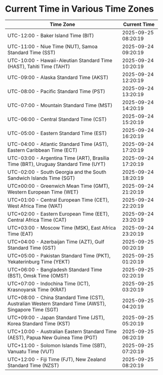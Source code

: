 # Current Time in Various Time Zones

| Time Zone | Current Time |
|-----------|--------------|
| UTC-12:00 - Baker Island Time (BIT) | 2025-09-25 08:20:19 |
| UTC-11:00 - Niue Time (NUT), Samoa Standard Time (SST) | 2025-09-24 09:20:19 |
| UTC-10:00 - Hawaii-Aleutian Standard Time (HAST), Tahiti Time (TAHT) | 2025-09-24 10:20:19 |
| UTC-09:00 - Alaska Standard Time (AKST) | 2025-09-24 12:20:19 |
| UTC-08:00 - Pacific Standard Time (PST) | 2025-09-24 13:20:19 |
| UTC-07:00 - Mountain Standard Time (MST) | 2025-09-24 14:20:19 |
| UTC-06:00 - Central Standard Time (CST) | 2025-09-24 15:20:19 |
| UTC-05:00 - Eastern Standard Time (EST) | 2025-09-24 16:20:19 |
| UTC-04:00 - Atlantic Standard Time (AST), Eastern Caribbean Time (ECT) | 2025-09-24 17:20:19 |
| UTC-03:00 - Argentina Time (ART), Brasília Time (BRT), Uruguay Standard Time (UYT) | 2025-09-24 17:20:19 |
| UTC-02:00 - South Georgia and the South Sandwich Islands Time (SGT) | 2025-09-24 18:20:19 |
| UTC±00:00 - Greenwich Mean Time (GMT), Western European Time (WET) | 2025-09-24 21:20:19 |
| UTC+01:00 - Central European Time (CET), West Africa Time (WAT) | 2025-09-24 22:20:19 |
| UTC+02:00 - Eastern European Time (EET), Central Africa Time (CAT) | 2025-09-24 23:20:19 |
| UTC+03:00 - Moscow Time (MSK), East Africa Time (EAT) | 2025-09-24 23:20:19 |
| UTC+04:00 - Azerbaijan Time (AZT), Gulf Standard Time (GST) | 2025-09-25 00:20:19 |
| UTC+05:00 - Pakistan Standard Time (PKT), Yekaterinburg Time (YEKT) | 2025-09-25 01:20:19 |
| UTC+06:00 - Bangladesh Standard Time (BST), Omsk Time (OMST) | 2025-09-25 02:20:19 |
| UTC+07:00 - Indochina Time (ICT), Krasnoyarsk Time (KRAT) | 2025-09-25 03:20:19 |
| UTC+08:00 - China Standard Time (CST), Australian Western Standard Time (AWST), Singapore Time (SGT) | 2025-09-25 04:20:19 |
| UTC+09:00 - Japan Standard Time (JST), Korea Standard Time (KST) | 2025-09-25 05:20:19 |
| UTC+10:00 - Australian Eastern Standard Time (AEST), Papua New Guinea Time (PGT) | 2025-09-25 06:20:19 |
| UTC+11:00 - Solomon Islands Time (SBT), Vanuatu Time (VUT) | 2025-09-25 07:20:19 |
| UTC+12:00 - Fiji Time (FJT), New Zealand Standard Time (NZST) | 2025-09-25 08:20:19 |
